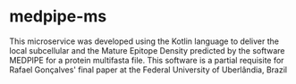 # medpipe-ms
This microservice was developed using the Kotlin language to deliver the local subcellular and the Mature Epitope Density predicted by the software MEDPIPE for a protein multifasta file. This software is a partial requisite for Rafael Gonçalves' final paper at the Federal University of Uberlândia, Brazil
